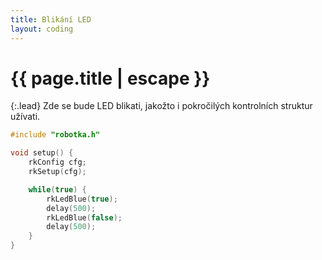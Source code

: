 ```yaml
---
title: Blikání LED
layout: coding
---
```


# {{ page.title | escape }}


{:.lead}
Zde se bude LED blikati, jakožto i pokročilých kontrolních struktur užívati.


```cpp
#include "robotka.h"

void setup() {
    rkConfig cfg;
    rkSetup(cfg);

    while(true) {
        rkLedBlue(true);
        delay(500);
        rkLedBlue(false);
        delay(500);
    }
}
```
